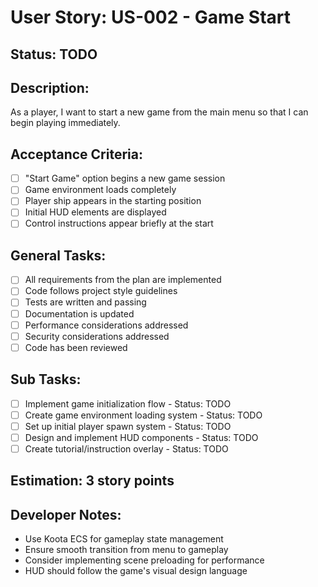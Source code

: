 # User Story: US-002 - Game Start

## Status: TODO

## Description:

As a player, I want to start a new game from the main menu so that I can begin playing immediately.

## Acceptance Criteria:

- [ ] "Start Game" option begins a new game session
- [ ] Game environment loads completely
- [ ] Player ship appears in the starting position
- [ ] Initial HUD elements are displayed
- [ ] Control instructions appear briefly at the start

## General Tasks:

- [ ] All requirements from the plan are implemented
- [ ] Code follows project style guidelines
- [ ] Tests are written and passing
- [ ] Documentation is updated
- [ ] Performance considerations addressed
- [ ] Security considerations addressed
- [ ] Code has been reviewed

## Sub Tasks:

- [ ] Implement game initialization flow - Status: TODO
- [ ] Create game environment loading system - Status: TODO
- [ ] Set up initial player spawn system - Status: TODO
- [ ] Design and implement HUD components - Status: TODO
- [ ] Create tutorial/instruction overlay - Status: TODO

## Estimation: 3 story points

## Developer Notes:

- Use Koota ECS for gameplay state management
- Ensure smooth transition from menu to gameplay
- Consider implementing scene preloading for performance
- HUD should follow the game's visual design language
